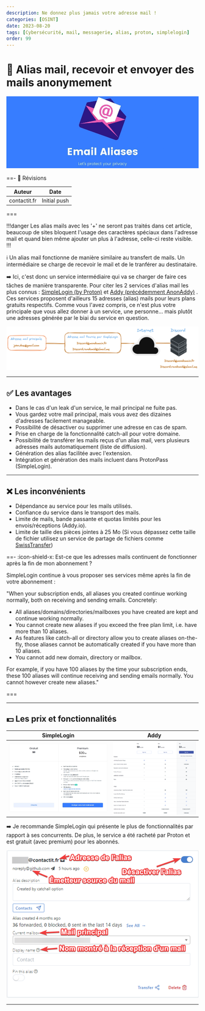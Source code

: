 ```yaml
---
description: Ne donnez plus jamais votre adresse mail !
categories: [OSINT]
date: 2023-08-20
tags: [Cybersécurité, mail, messagerie, alias, proton, simplelogin]
order: 99
---
```


# :incoming_envelope: Alias mail, recevoir et envoyer des mails anonymement

![(Source : SimpleLogin)](images/eamailaliases.webp)

==- :wrench: Révisions

Auteur | Date
--- | ---
contactit.fr | Initial push

===

!!!danger
Les alias mails avec les '+' ne seront pas traités dans cet article, beaucoup de sites bloquent l'usage des caractères spéciaux dans l'adresse mail et quand bien même ajouter un plus à l'adresse, celle-ci reste visible.
!!!

:information_source: Un alias mail fonctionne de manière similaire au transfert de mails. Un intermédiaire se charge de recevoir le mail et de le tranférer au destinataire.  

:arrow_right: Ici, c'est donc un service intermédiaire qui va se charger de faire ces tâches de manière transparente. Pour citer les 2 services d'alias mail les plus connus : [SimpleLogin (by Proton)](https://simplelogin.io) et [Addy (précédemment AnonAddy)](https://addy.io) . Ces services proposent d'ailleurs 15 adresses (alias) mails pour leurs plans gratuits respectifs. Comme vous l'avez compris, ce n'est plus votre principale que vous allez donner à un service, une personne... mais plutôt une adresses générée par le biai du service en question.  

![Schéma logique du fonctionnement d'un alias mail (exemple avec Discord)](images/alias_mail.webp)

---

## :white_check_mark: Les avantages

- Dans le cas d'un leak d'un service, le mail principal ne fuite pas.
- Vous gardez votre mail principal, mais vous avez des dizaines d'adresses facilement manageable.    
- Possibilité de désactiver ou supprimer une adresse en cas de spam.  
- Prise en charge de la fonctionnalité catch-all pour votre domaine.  
- Possibilité de transférer les mails reçus d'un alias mail, vers plusieurs adresses mails automatiquement (liste de diffusion).  
- Génération des alias facilitée avec l'extension.  
- Intégration et génération des mails incluent dans ProtonPass (SimpleLogin).

---

## :x: Les inconvénients 

- Dépendance au service pour les mails utilisés.  
- Confiance du service dans le transport des mails.  
- Limite de mails, bande passante et quotas limités pour les envois/réceptions (Addy.io).  
- Limite de taille des pièces jointes à 25 Mo (Si vous dépassez cette taille de fichier utilisez un service de partage de fichiers comme [SwissTransfer](https://www.swisstransfer.com/))  

==- :icon-shield-x: Est-ce que les adresses mails continuent de fonctionner après la fin de mon abonnement ? 

SimpleLogin continue à vous proposer ses services même après la fin de votre abonnement :  

"When your subscription ends, all aliases you created continue working normally, both on receiving and sending emails. Concretely:
- All aliases/domains/directories/mailboxes you have created are kept and continue working normally.
- You cannot create new aliases if you exceed the free plan limit, i.e. have more than 10 aliases.
- As features like catch-all or directory allow you to create aliases on-the-fly, those aliases cannot be automatically created if you have more than 10 aliases.
- You cannot add new domain, directory or mailbox.  

For example, if you have 100 aliases by the time your subscription ends, these 100 aliases will continue receiving and sending emails normally. You cannot however create new aliases."  

===

---

## :dollar: Les prix et fonctionnalités 

SimpleLogin | Addy
:---: | :---:
![](images/simplelogin.webp) | ![](images/addy.png)

:arrow_right: Je recommande SimpleLogin qui présente le plus de fonctionnalités par rapport à ses concurrents. De plus, le service a été racheté par Proton et est gratuit (avec premium) pour les abonnés.

![Interface d'un alias mail dans simpleLogin](images/sl_interface.webp)

---